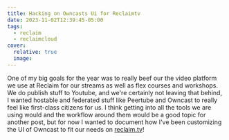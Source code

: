 ```yaml
---
title: Hacking on Owncasts Ui for Reclaimtv
date: 2023-11-02T12:39:45-05:00
tags:
  - reclaim
  - reclaimcloud
cover:
  relative: true
  image:
---
```

One of my big goals for the year was to really beef our the video platform we use at Reclaim for our streams as well as flex courses and workshops. We do publish stuff to Youtube, and we're certainly not leaving that behind, I wanted hostable and federated stuff like Peertube and Owncast to really feel like first-class citizens for us. I think getting into all the tools we are using would and the workflow around them would be a good topic for another post, but for now I wanted to document how I've been customizing the UI of Owncast to fit our needs on [reclaim.tv](https://reclaim.tv)!